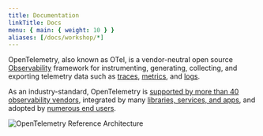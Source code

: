 ```yaml
---
title: Documentation
linkTitle: Docs
menu: { main: { weight: 10 } }
aliases: [/docs/workshop/*]
---
```


OpenTelemetry, also known as OTel, is a vendor-neutral open source
[Observability](concepts/observability-primer/#what-is-observability) framework
for instrumenting, generating, collecting, and exporting telemetry data such as
[traces](/docs/concepts/signals/traces/),
[metrics](/docs/concepts/signals/metrics/), and
[logs](/docs/concepts/signals/logs/).

As an industry-standard, OpenTelemetry is
[supported by more than 40 observability vendors](/ecosystem/vendors/),
integrated by many [libraries, services, and apps](/ecosystem/integrations), and
adopted by [numerous end users](/ecosystem/adopters).

![OpenTelemetry Reference Architecture](/img/otel-diagram.svg)
